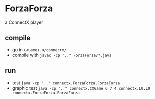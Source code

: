 # ForzaForza
a ConnectX player

## compile

* go in `CXGame1.0/connectx/`
* compile with `javac -cp ".." ForzaForza/*.java`

## run

* test `java -cp ".." connectx.ForzaForza.ForzaForza`
* graphic test `java -cp ".." connectx.CXGame 6 7 4 connectx.L0.L0 connectx.ForzaForza.ForzaForza`

